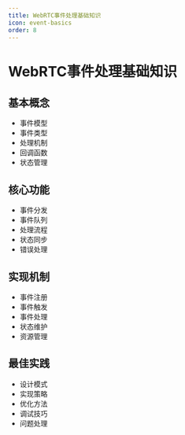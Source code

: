 ```yaml
---
title: WebRTC事件处理基础知识
icon: event-basics
order: 8
---
```


# WebRTC事件处理基础知识

## 基本概念
- 事件模型
- 事件类型
- 处理机制
- 回调函数
- 状态管理

## 核心功能
- 事件分发
- 事件队列
- 处理流程
- 状态同步
- 错误处理

## 实现机制
- 事件注册
- 事件触发
- 事件处理
- 状态维护
- 资源管理

## 最佳实践
- 设计模式
- 实现策略
- 优化方法
- 调试技巧
- 问题处理
